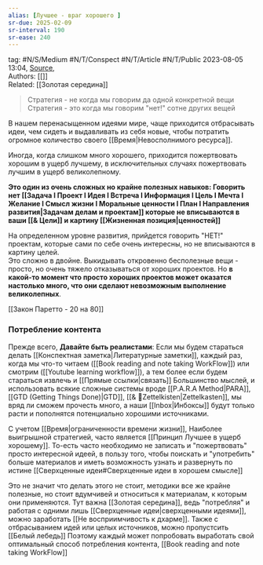 ```yaml
---
alias: [Лучшее - враг хорошего ]  
sr-due: 2025-02-09
sr-interval: 190
sr-ease: 240
---
```

tag: #N/S/Medium  #N/T/Conspect #N/T/Article  #N/T/Public 
2023-08-05 13:04, [Source](),  
Authors: [[]]   
Related: [[Золотая середина]]

> Стратегия - не когда мы говорим да одной конкретной вещи
> Стратегия - это когда мы говорим "нет!" сотне других вещей

В нашем перенасыщенном идеями мире, чаще приходится отбрасывать идеи, чем сидеть и выдавливать из себя новые, чтобы потратить огромное количество своего [[Время|Невосполнимого ресурса]].

Иногда, когда слишком много хорошего, приходится пожертвовать хорошим в ущерб лучшему, в исключительных случаях пожертвовать лучшим в ущерб великолепному.

**Это один из очень сложных но крайне полезных навыков: Говорить нет [[Задача I Проект I Идея I Встреча I Информация I Цель I Мечта I Желание I Смысл жизни I Моральные ценности I План I Направления развития|Задачам делам и проектам]]  которые не вписываются в ваши [[& Цели]] и картину [[Жизненная позиция|ценностей]]**
 
 На определенном уровне развития, прийдется говорить "НЕТ!" проектам, которые сами по себе очень интересны, но не вписываются в картину целей.  
 Это сложно в двойне. 
 Выкидывать откровенно бесполезные вещи - просто, но очень тяжело отказываться от хороших проектов.  Но **в какой-то момент что просто хороших проектов может оказатся настолько много, что они сделают невозможным выполнение великолепных**.
 


[[Закон Паретто - 20 на 80]]
### Потребление контента
Прежде всего, **Давайте быть реалистами**: Если мы будем стараться делать [[Конспектная заметка|Литературные заметки]], каждый раз, когда мы что-то читаем ([[Book reading and note taking WorkFlow]]) или cмотрим ([[Youtube learning workflow]]), а тем более  если будем стараться извлечь и [[Прямые ссылки|связать]] Большинство мыслей, и использовать всякие сложные системы вроде [[P.A.R.A Method|PARA]],  [[GTD (Getting Things Done)|GTD]], [[& 🌲️Zettelkisten|Zettelkasten]], мы вряд ли сможем прочесть много, а наши [[Inbox|Инбоксы]] будут только расти и пополнятся потенциально хорошими источниками.

С учетом [[Время|ограниченности времени жизни]], Наиболее выигрышной стратегией, часто является  [[Принцип Лучшее в ущерб хорошему]].
То-есть часто необходимо не записать и "пожертвовать" просто интересной идеей, в пользу того, чтобы поискать и "употребить" больше материалов и иметь возможность узнать и развернуть по истине [[Сверхценные идеи#Сверхценные идеи в хорошем смысле]] 

Это не значит что делать этого не стоит, методики все же крайне полезные, но стоит вдумчивей и относиться к материалам, к которым они применяются.
Тут важна [[Золотая середина]], ведь "потребляя" и работая с одними лишь [[Сверхценные идеи|сверхценными идеями]], можно заработать [[Не восприимчивость к дхарме]].
Также с отбрасыванием идей или целых источников, можно пропустсить [[Белый лебедь]]
Поэтому каждый может попробовать выработать свой оптимальный способ потребления контента, [[Book reading and note taking WorkFlow]]
